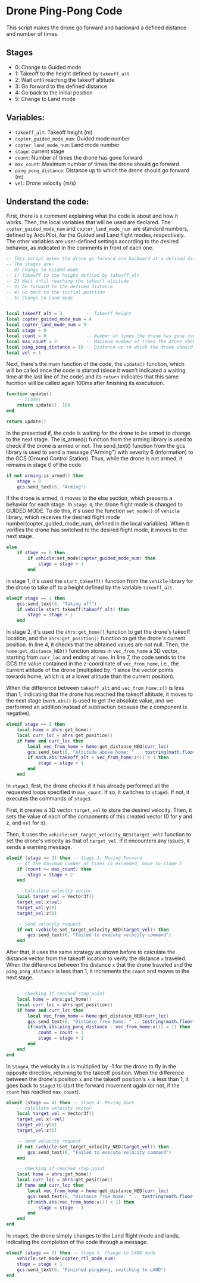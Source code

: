 # Drone Ping-Pong Code

This script makes the drone go forward and backward a defined distance and number of times.


## Stages
- 0: Change to Guided mode
- 1: Takeoff to the height defined by `takeoff_alt`
- 2: Wait until reaching the takeoff altitude
- 3: Go forward to the defined distance
- 4: Go back to the initial position
- 5: Change to Land mode

## Variables:
- `takeoff_alt`: Takeoff height (m)
- `copter_guided_mode_num`: Guided mode number
- `copter_land_mode_num`: Land mode number
- `stage`: current stage
- `count`: Number of times the drone has gone forward
- `max_count`: Maximum number of times the drone should go forward
- `ping_pong_distance`: Distance up to which the drone should go forward (m)
- `vel`: Drone velocity (m/s)

## Understand the code:
First, there is a comment explaining what the code is about and how it works. Then, the local variables that will be used are declared.
 The `copter_guided_mode_num` and `copter_land_mode_num `are standard numbers, defined by ArduPilot, for the Guided and Land flight modes, respectively. The other variables are user-defined settings according to the desired behavior, as indicated in the comments in front of each one.

```lua
-- This script makes the drone go forward and backward at a defined distance and number of times.
-- The stages are:
-- 0) Change to Guided mode
-- 1) Takeoff to the height defined by takeoff_alt
-- 2) Wait until reaching the takeoff altitude
-- 3) Go forward to the defined distance
-- 4) Go back to the initial position
-- 5) Change to Land mode


local takeoff_alt = 3         -- Takeoff height
local copter_guided_mode_num = 4
local copter_land_mode_num = 9
local stage = 0
local count = 0               -- Number of times the drone has gone forward
local max_count = 2           -- Maximum number of times the drone should go forward
local ping_pong_distance = 10 -- Distance up to which the drone should go forward (m)
local vel = 1    

```
Next, there's the main function of the code, the `update()` function, which will be called once the code is started (since it wasn't indicated a waiting time at the last line of the code) and its `return` indicates that this same fucntion will be called again 100ms after finishing its executuion.



```lua
function update()
    -- [Code]
    return update(), 100
end

return update()
```

In the presented if, the code is waiting for the drone to be armed to change to the next stage. The is_armed() function from the arming library is used to check if the drone is armed or not. The send_text() function from the gcs library is used to send a message ("Arming") with severity 6 (information) to the GCS (Ground Control Station). Thus, while the drone is not armed, it remains in stage 0 of the code.

``` lua
if not arming:is_armed() then
    stage = 0
    gcs:send_text(6, "Arming")
```
If the drone is armed, it moves to the else section, which presents a behavior for each stage.
In `stage 0`, the drone flight mode is changed to GUIDED MODE. To do this, it's used the function `set_mode()` of `vehicle` library, which receives the desired flight mode number(copter_guided_mode_num, defined in the local variables). When it verifies the drone has switched to the desired flight mode, it moves to the next stage. 


``` lua
else
    if stage == 0 then
        if vehicle:set_mode(copter_guided_mode_num) then 
            stage = stage + 1
        end
``` 
in stage 1, it's used the `start_takeoff()` function from the `vehicle` library for the drone to take off to a height defined by the variable `takeoff_alt`.

``` lua
elseif stage == 1 then
    gcs:send_text(6, "Taking off")
    if vehicle:start_takeoff(takeoff_alt) then
        stage = stage + 1
    end
``` 

In stage 2, it's used the `ahrs:get_home()` function to get the drone's takeoff location, and the `ahrs:get_position()` function to get the drone's current position. In line 4, it checks that the obtained values are not null. Then, the `home:get_distance_NED()` function stores in `vec_from_home` a 3D vector, starting from `curr_loc` and ending at `home`. In line 7, the code sends to the GCS the value contained in the z-coordinate of `vec_from_home`, i.e., the current altitude of the drone (multiplied by -1 since the vector points towards home, which is at a lower altitude than the current position).

When the difference between `takeoff_alt` and `vec_from_home:z()` is less than 1, indicating that the drone has reached the takeoff altitude, it moves to the next stage (`math.abs()` is used to get the absolute value, and we performed an addition instead of subtraction because the z component is negative).

``` lua
elseif stage == 2 then
    local home = ahrs:get_home()
    local curr_loc = ahrs:get_position()
    if home and curr_loc then 
        local vec_from_home = home:get_distance_NED(curr_loc)
        gcs:send_text(6, "Altitude above home: " .. tostring(math.floor(-vec_from_home:z())))
        if math.abs(takeoff_alt + vec_from_home:z()) < 1 then
            stage = stage + 1
        end
    end
``` 

In `stage3`, first, the drone checks if it has already performed all the requested loops specified in `max_count`. If so, it switches to `stage5`. If not, it executes the commands of `stage3`.

First, it creates a 3D vector `target_vel` to store the desired velocity. Then, it sets the value of each of the components of this created vector (0 for y and z, and `vel` for x).

Then, it uses the `vehicle:set_target_velocity_NED(target_vel)` function to set the drone's velocity as that of `target_vel`. If it encounters any issues, it sends a warning message.


``` lua
elseif (stage == 3) then -- Stage 3: Moving Forward
    -- If the maximum number of times is exceeded, move to stage 5
    if (count >= max_count) then
        stage = stage + 2
    end

    -- Calculate velocity vector
    local target_vel = Vector3f()
    target_vel:x(vel)
    target_vel:y(0)
    target_vel:z(0)

    -- Send velocity request
    if not (vehicle:set_target_velocity_NED(target_vel)) then
        gcs:send_text(6, "Failed to execute velocity command")
    end

``` 

After that, it uses the same strategy as shown before to calculate the distance vector from the takeoff location to verify the distance `x` traveled. When the difference between the distance `x` that the drone traveled and the `ping_pong_distance` is less than 1, it increments the `count` and moves to the next stage.
``` lua

    -- checking if reached stop point
    local home = ahrs:get_home()
    local curr_loc = ahrs:get_position()
    if home and curr_loc then 
        local vec_from_home = home:get_distance_NED(curr_loc)
        gcs:send_text(6, "Distance from home: " .. tostring(math.floor(vec_from_home:x())))
        if(math.abs(ping_pong_distance - vec_from_home:x()) < 1) then
            count = count + 1
            stage = stage + 1
        end
    end
end

``` 
In `Stage4`, the velocity in `x` is multiplied by -1 for the drone to fly in the opposite direction, returning to the takeoff position. When the difference between the drone's position `x` and the takeoff position's `x` is less than 1, it goes back to `Stage3` to start the forward movement again (or not, if the `count` has reached `max_count`).

``` lua
elseif (stage == 4) then -- Stage 4: Moving Back
    -- calculate velocity vector
    local target_vel = Vector3f()
    target_vel:x(-vel)
    target_vel:y(0)
    target_vel:z(0)

    -- send velocity request
    if not (vehicle:set_target_velocity_NED(target_vel)) then
        gcs:send_text(6, "Failed to execute velocity command")
    end

    -- checking if reached stop point
    local home = ahrs:get_home()
    local curr_loc = ahrs:get_position()
    if home and curr_loc then 
        local vec_from_home = home:get_distance_NED(curr_loc)
        gcs:send_text(6, "Distance from home: " .. tostring(math.floor(vec_from_home:x())))
        if(math.abs(vec_from_home:x()) < 1) then
            stage = stage - 1
        end
    end
end

``` 
In `stage5`, the drone simply changes to the Land flight mode and lands, indicating the completion of the code through a message.
``` lua
elseif (stage == 5) then -- Stage 5: Change to LAND mode
    vehicle:set_mode(copter_rtl_mode_num)
    stage = stage + 1
    gcs:send_text(6, "Finished pingpong, switching to LAND")
end

``` 

